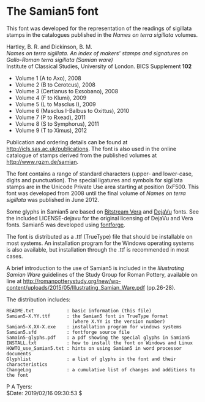 The Samian5 font
================

This font was developed for the representation of the readings of
sigillata stamps in the catalogues published in the *Names on terra
sigillata* volumes.

Hartley, B. R. and Dickinson, B. M.\
*Names on terra sigillata. An index of makers' stamps and
signatures on Gallo-Roman terra sigillata (Samian ware)*\
Institute of Classical Studies, University of London.
BICS Supplement **102**

-   Volume 1 (A to Axo), 2008
-   Volume 2 (B to Cerotcus), 2008
-   Volume 3 (Certianus to Exsobano), 2008
-   Volume 4 (F to Klumi), 2009
-   Volume 5 (L to Masclus I), 2009
-   Volume 6 (Masclus I-Balbus to Oxittus), 2010
-   Volume 7 (P to Rxead), 2011
-   Volume 8 (S to Symphorus), 2011
-   Volume 9 (T to Ximus), 2012

Publication and ordering details can be found at
<http://icls.sas.ac.uk/publications>. The font is also used in the
online catalogue of stamps derived from the published volumes at
<http://www.rgzm.de/samian>.

The font contains a range of standard characters (upper- and lower-case, digits
and punctuation). The special ligatures and symbols for sigillata stamps are in
the Unicode Private Use area starting at position 0xF500. This font was
developed from 2008 until the final volume of *Names on terra sigillata* was
published in June 2012.

Some glyphs in Samian5 are based on [Bitstream
Vera](http://www.bitstream.com/font_rendering/products/dev_fonts/vera.html)
and [DejaVu](http://dejavu.sourceforge.net/) fonts. See the included
LICENSE-dejavu for the original licensing of DejaVu and Vera fonts.
Samian5 was developed using
[fontforge](http://fontforge.sourceforge.net/).

The font is distributed as a .ttf (TrueType) file that should be
installable on most systems.  An installation program for the Windows
operating systems is also available, but installation through the .ttf
is recommended in most cases.

A brief introduction to the use of Samian5 is included in the
*Illustrating Samian Ware* guidelines of the Study Group for Roman
Pottery, available on line at
<http://romanpotterystudy.org/new/wp-content/uploads/2015/05/Illustrating_Samian_Ware.pdf>
(pp.26-28).

The distribution includes:

    README.txt            : basic information (this file)
    Samian5-X.YY.ttf      : the Samian5 font in TrueType format
	                        (where X.YY is the version number)
    Samian5-X.XX-X.exe    : installation program for windows systems						
    Samian5.sfd           : fontforge source file
    Samain5-glyphs.pdf    : a pdf showing the special glyphs in Samian5
    INSTALL.txt           : how to install the font on Windows amd Linux
    HOWTO_use_Samian5.txt : hints on using Samian5 in word processor documents
    Glyphlist             : a list of glyphs in the font and their characteristics
    ChangeLog             : a cumulative list of changes and additions to the font

P A Tyers:\
$Date: 2019/02/16 09:30:53 $
<!--  $Id: README.md,v 1.24 2019/02/16 09:30:53 paul Exp paul $ -->
